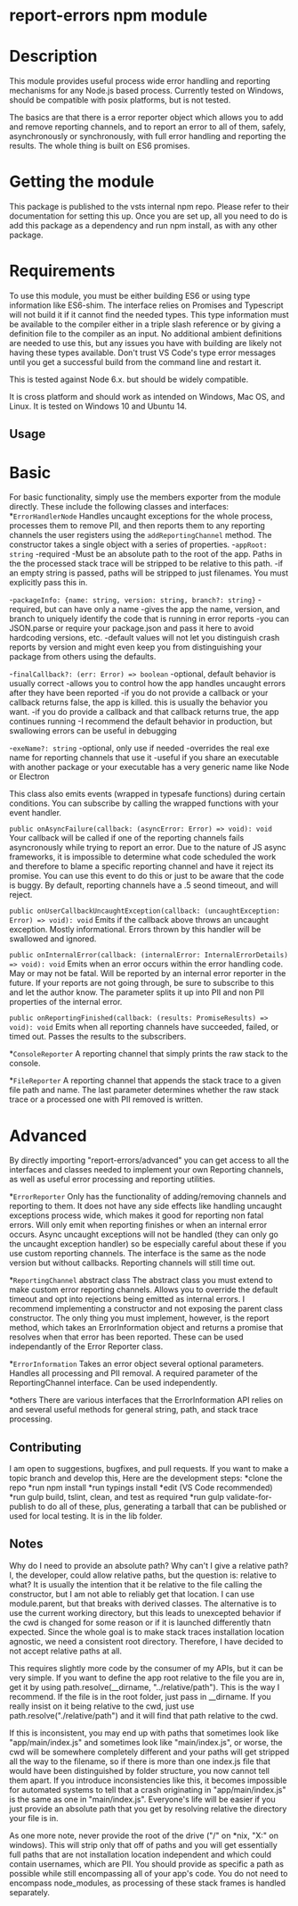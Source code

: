 report-errors npm module
========================
# Description
This module provides useful process wide error handling and reporting mechanisms for any Node.js based process. Currently tested on Windows, should be compatible with posix platforms, but is not tested. 

The basics are that there is a error reporter object which allows you to add and remove reporting channels, and to report an error to all of them, safely, asynchronously or synchronously, with full error handling and reporting the results.  The whole thing is built on ES6 promises. 

# Getting the module
This package is published to the vsts internal npm repo. Please refer to their documentation for setting this up. Once you are set up, all you need to do is add this package as a dependency and run npm install, as with any other package.

# Requirements
To use this module, you must be either building ES6 or using type information like ES6-shim. The interface relies on Promises and Typescript will not build it if it cannot find the needed types. This type information must be available to the compiler either in a triple slash reference or by giving a definition file to the compiler as an input. No additional ambient definitions are needed to use this, but any issues you have with building are likely not having these types available. Don't trust VS Code's type error messages until you get a successful build from the command line and restart it. 

This is tested against Node 6.x. but should be widely compatible. 

It is cross platform and should work as intended on Windows, Mac OS, and Linux. It is tested on Windows 10 and Ubuntu 14.

Usage
-----
# Basic
For basic functionality, simply use the members exporter from the module directly. These include the following classes and interfaces:
*`ErrorHandlerNode`
Handles uncaught exceptions for the whole process, processes them to remove PII, and then reports them to any reporting channels the user registers using the `addReportingChannel` method. 
The constructor takes a single object with a series of properties. 
-`appRoot: string`
    -required
    -Must be an absolute path to the root of the app. Paths in the the processed stack trace will be stripped to be relative to this path.
    -if an empty string is passed, paths will be stripped to just filenames. You must explicitly pass this in. 
    
-`packageInfo: {name: string, version: string, branch?: string}`
    -required, but can have only a name
    -gives the app the name, version, and branch to uniquely identify the code that is running in error reports
    -you can JSON.parse or require your package.json and pass it here to avoid hardcoding versions, etc.
    -default values will not let you distinguish crash reports by version and might even keep you from distinguishing your package from others using the defaults. 

-`finalCallback?: (err: Error) => boolean`
    -optional, default behavior is usually correct
    -allows you to control how the app handles uncaught errors after they have been reported
    -if you do not provide a callback or your callback returns false, the app is killed. this is usually the behavior you want.
    -if you do provide a callback and that callback returns true, the app continues running
    -I recommend the default behavior in production, but swallowing errors can be useful in debugging
   
-`exeName?: string`
    -optional, only use if needed
    -overrides the real exe name for reporting channels that use it
    -useful if you share an executable with another package or your executable has a very generic name like Node or Electron

This class also emits events (wrapped in typesafe functions) during certain conditions. You can subscribe by calling the wrapped functions with your event handler. 

`public onAsyncFailure(callback: (asyncError: Error) => void): void`
Your callback will be called if one of the reporting channels fails asyncronously while trying to report an error. Due to the nature of JS async frameworks, it is impossible to determine what code scheduled the work
and therefore to blame a specific reporting channel and have it reject its promise. You can use this event to do this or just to be aware that the code is buggy. By default, reporting channels have a .5 seond timeout, and will reject.

`public onUserCallbackUncaughtException(callback: (uncaughtException: Error) => void): void` 
Emits if the callback above throws an uncaught exception. Mostly informational. Errors thrown by this handler will be swallowed and ignored.  

`public onInternalError(callback: (internalError: InternalErrorDetails) => void): void` 
Emits when an error occurs within the error handling code. May or may not be fatal. Will be reported by an internal error reporter in the future. 
If your reports are not going through, be sure to subscribe to this and let the author know. The parameter splits it up into PII and non PII properties of the internal error. 

`public onReportingFinished(callback: (results: PromiseResults) => void): void`
Emits when all reporting channels have succeeded, failed, or timed out. Passes the results to the subscribers.

*`ConsoleReporter` 
A reporting channel that simply prints the raw stack to the console. 

*`FileReporter`
A reporting channel that appends the stack trace to a given file path and name. The last parameter determines whether the raw stack trace or a processed one with PII removed is written. 

# Advanced
By directly importing "report-errors/advanced" you can get access to all the interfaces and classes needed to implement your own Reporting channels, as well as useful error processing and reporting utilities. 

*`ErrorReporter`
Only has the functionality of adding/removing channels and reporting to them. It does not have any side effects like handling uncaught exceptions process wide, which makes it good for reporting non fatal errors. 
Will only emit when reporting finishes or when an internal error occurs. Async uncaught exceptions will not be handled (they can only go the uncaught exception handler) so be especially careful about these if you use custom reporting channels. The interface is the same as the node version but without callbacks. Reporting channels will still time out. 

*`ReportingChannel` abstract class
The abstract class you must extend to make custom error reporting channels. Allows you to override the default timeout and opt into rejections being emitted as internal errors. 
I recommend implementing a constructor and not exposing the parent class constructor. The only thing you must implement, however, is the report method, which takes an ErrorInformation object and returns a promise that resolves when that error has been reported.
These can be used independantly of the Error Reporter class. 

*`ErrorInformation`
Takes an error object several optional parameters. Handles all processing and PII removal. A required parameter of the ReportingChannel interface. Can be used independently. 

*others
There are various interfaces that the ErrorInformation API relies on and several useful methods for general string, path, and stack trace processing. 

Contributing
------------
I am open to suggestions, bugfixes, and pull requests. If you want to make a topic branch and develop this, Here are the development steps:
*clone the repo
*run npm install
*run typings install
*edit (VS Code recommended)
*run gulp build, tslint, clean, and test as required
*run gulp validate-for-publish to do all of these, plus, generating a tarball that can be published or used for local testing. It is in the lib folder. 


Notes
-------------
Why do I need to provide an absolute path? Why can't I give a relative path?
I, the developer, could allow relative paths, but the question is: relative to what?
It is usually the intention that it be relative to the file calling the constructor, but I am not able to reliably get that location. I can use module.parent, but that breaks with derived classes.
The alternative is to use the current working directory, but this leads to unexcepted behavior if the cwd is changed for some reason or if it is launched differently thatn expected. 
Since the whole goal is to make stack traces installation location agnostic, we need a consistent root directory. Therefore, I have decided to not accept relative paths at all. 

This requires slightly more code by the consumer of my APIs, but it can be very simple. 
If you want to define the app root relative to the file you are in, get it by using path.resolve(__dirname, "../relative/path"). This is the way I recommend. If the file is in the root folder, just pass in __dirname.
If you really insist on it being relative to the cwd, just use path.resolve("./relative/path") and it will find that path relative to the cwd. 

If this is inconsistent, you may end up with paths that sometimes look like "app/main/index.js" and sometimes look like "main/index.js", 
or worse, the cwd will be somewhere completely different and your paths will get stripped all the way to the filename, so if there is more than one index.js file that would have been distinguished by folder structure, you now cannot tell them apart.
If you introduce inconsistencies like this, it becomes impossible for automated systems to tell that a crash originating in "app/main/index.js" is the same as one in "main/index.js". 
Everyone's life will be easier if you just provide an absolute path that you get by resolving relative the directory your file is in. 

As one more note, never provide the root of the drive ("/" on *nix, "X:\" on windows). This will strip only that off of paths and you will get essentially full paths that are not installation location independent and which could contain usernames, which are PII. 
You should provide as specific a path as possible while still encompassing all of your app's code. You do not need to encompass node_modules, as processing of these stack frames is handled separately. 